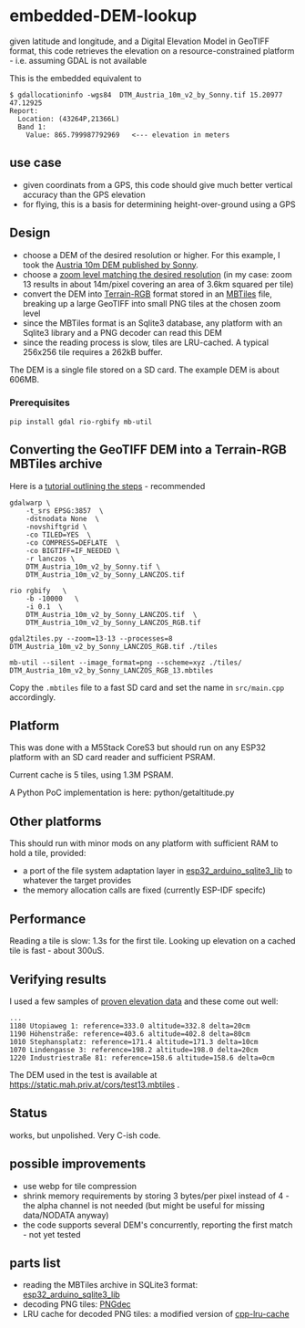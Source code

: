 # embedded-DEM-lookup

given latitude and longitude, and a Digital Elevation Model in GeoTIFF format, this code retrieves the elevation on a resource-constrained platform - i.e. assuming GDAL is not available

This is the embedded equivalent to
````
$ gdallocationinfo -wgs84  DTM_Austria_10m_v2_by_Sonny.tif 15.20977 47.12925
Report:
  Location: (43264P,21366L)
  Band 1:
    Value: 865.799987792969   <--- elevation in meters
````

## use case
- given coordinats from a GPS, this code should give much better vertical accuracy than the GPS elevation
- for flying, this is a basis for determining height-over-ground using a GPS

## Design
- choose a DEM of the desired resolution or higher. For this example, I took the [Austria 10m DEM published by Sonny](https://sonny.4lima.de/). 
- choose a [zoom level matching the desired resolution](https://wiki.openstreetmap.org/wiki/Zoom_levels) (in my case: zoom 13 results in about 14m/pixel covering an area of 3.6km squared per tile)
- convert the DEM into [Terrain-RGB](https://github.com/syncpoint/terrain-rgb/blob/master/README.md) format stored in an [MBTiles](https://docs.mapbox.com/help/glossary/mbtiles/) file, breaking up a large GeoTIFF into small PNG tiles at the chosen zoom level
- since the MBTiles format is an Sqlite3 database, any platform with an Sqlite3 library and a PNG decoder can read this DEM
- since the reading process is slow, tiles are LRU-cached. A typical 256x256 tile requires a 262kB buffer.

The DEM is a single file stored on a SD card. The example DEM is about 606MB.

### Prerequisites

`pip install gdal rio-rgbify mb-util`

## Converting the GeoTIFF DEM into a Terrain-RGB MBTiles archive

Here is a [tutorial outlining the steps](https://github.com/syncpoint/terrain-rgb/blob/master/README.md) - recommended

`````
gdalwarp \
    -t_srs EPSG:3857  \
    -dstnodata None  \
    -novshiftgrid \
    -co TILED=YES  \
    -co COMPRESS=DEFLATE  \
    -co BIGTIFF=IF_NEEDED \
    -r lanczos \
    DTM_Austria_10m_v2_by_Sonny.tif \
    DTM_Austria_10m_v2_by_Sonny_LANCZOS.tif

rio rgbify   \
    -b -10000   \
    -i 0.1  \
    DTM_Austria_10m_v2_by_Sonny_LANCZOS.tif  \
    DTM_Austria_10m_v2_by_Sonny_LANCZOS_RGB.tif

gdal2tiles.py --zoom=13-13 --processes=8  DTM_Austria_10m_v2_by_Sonny_LANCZOS_RGB.tif ./tiles

mb-util --silent --image_format=png --scheme=xyz ./tiles/ DTM_Austria_10m_v2_by_Sonny_LANCZOS_RGB_13.mbtiles
`````
Copy the `.mbtiles` file to a fast SD card and set the name in `src/main.cpp` accordingly.

## Platform

This was done with a M5Stack CoreS3 but should run on any ESP32 platform with an SD card reader and sufficient PSRAM.

Current cache is 5 tiles, using 1.3M PSRAM.

A Python PoC implementation is here: python/getaltitude.py

## Other platforms

This should run with minor mods on any platform with sufficient RAM to hold a tile, provided:
- a port of the file system adaptation layer in [esp32_arduino_sqlite3_lib](https://github.com/siara-cc/esp32_arduino_sqlite3_lib) to whatever the target provides
- the memory allocation calls are fixed (currently ESP-IDF specifc)

## Performance

Reading a tile is slow: 1.3s for the first tile.
Looking up elevation on a cached tile is fast - about 300uS.

## Verifying results
I used a few samples of [proven elevation data](https://github.com/syncpoint/terrain-rgb/blob/master/README.md#verifying-the-elevation-data) and these come out well:

`````
...
1180 Utopiaweg 1: reference=333.0 altitude=332.8 delta=20cm
1190 Höhenstraße: reference=403.6 altitude=402.8 delta=80cm
1010 Stephansplatz: reference=171.4 altitude=171.3 delta=10cm
1070 Lindengasse 3: reference=198.2 altitude=198.0 delta=20cm
1220 Industriestraße 81: reference=158.6 altitude=158.6 delta=0cm
`````

The DEM used in the test is available at https://static.mah.priv.at/cors/test13.mbtiles .
## Status
works, but unpolished. Very C-ish code.

## possible improvements

- use webp for tile compression
- shrink memory requirements by storing 3 bytes/per pixel instead of 4 - the alpha channel is not needed (but might be useful for missing data/NODATA anyway)
- the code supports several DEM's concurrently, reporting the first match - not yet tested

## parts list

- reading the MBTiles archive in SQLite3 format: [esp32_arduino_sqlite3_lib](https://github.com/siara-cc/esp32_arduino_sqlite3_lib)
- decoding PNG tiles: [PNGdec](https://github.com/bitbank2/PNGdec)
- LRU cache for decoded PNG tiles: a modified version of [cpp-lru-cache](https://github.com/lamerman/cpp-lru-cache)

